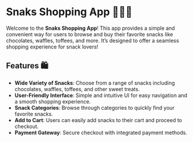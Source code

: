 # Snaks Shopping App 🍫🍬🍭

Welcome to the **Snaks Shopping App**! This app provides a simple and convenient way for users to browse and buy their favorite snacks like chocolates, waffles, toffees, and more. It’s designed to offer a seamless shopping experience for snack lovers!

## Features 🛍️
- **Wide Variety of Snacks**: Choose from a range of snacks including chocolates, waffles, toffees, and other sweet treats.
- **User-Friendly Interface**: Simple and intuitive UI for easy navigation and a smooth shopping experience.
- **Snack Categories**: Browse through categories to quickly find your favorite snacks.
- **Add to Cart**: Users can easily add snacks to their cart and proceed to checkout.
- **Payment Gateway**: Secure checkout with integrated payment methods.
